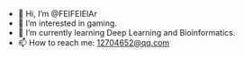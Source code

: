 - 👋 Hi, I’m @FEIFEIEIAr
- 👀 I’m interested in gaming.
- 🌱 I’m currently learning Deep Learning and Bioinformatics.
- 📫 How to reach me: 12704652@qq.com

<!---
FEIFEIEIAr/FEIFEIEIAr is a ✨ special ✨ repository because its `README.md` (this file) appears on your GitHub profile.
You can click the Preview link to take a look at your changes.
--->
